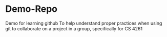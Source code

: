 # Demo-Repo
Demo for learning github
To help understand proper practices when using git to collaborate on a project in a group, specifically for CS 4261
